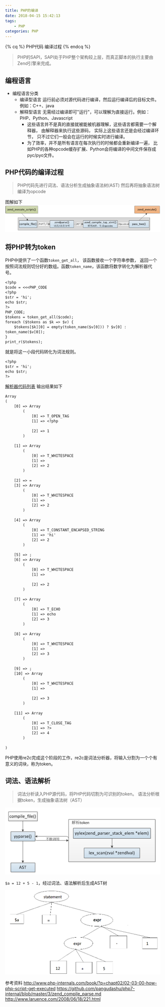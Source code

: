 ```yaml
---
title: PHP的编译
date: 2018-04-15 15:42:13
tags:
    - PHP
categories: PHP
---
```

{% cq %} PHP代码 编译过程 {% endcq %}
<!-- more -->
>PHP的SAPI，SAPI处于PHP整个架构较上层，而真正脚本的执行主要由Zend引擎来完成。

## 编程语言
- 编程语言分类
    + 编译型语言 运行前必须对源代码进行编译，然后运行编译后的目标文件。例如：C++、java
    + 解释型语言 无需经过编译即可"运行"，可以理解为直接运行。例如：PHP、Python、Javascript
        * 这些语言并不是真的直接就被能被机器理解，这些语言都需要一个解释器， 由解释器来执行这些源码， 实际上这些语言还是会经过编译环节， 只不过它们一般会在运行的时候实时进行编译。
        * 为了效率，并不是所有语言在每次执行的时候都会重新编译一遍， 比如PHP的各种opcode缓存扩展、Python会将编译的中间文件保存成pyc/pyo文件。

## PHP代码的编译过程
>PHP代码先进行词法、语法分析生成抽象语法树(AST)
>然后再将抽象语法树编译为opcode

图解如下
![](image/date/201806081731_219.png)

## 将PHP转为token
PHP中提供了一个函数`token_get_all`， 该函数接收一个字符串参数， 返回一个按照词法规则切分好的数组。函数`token_name`，该函数将数字转化为解析器代号。
```
<?php
$code = <<<PHP_CODE
<?php
$str = 'hi';
echo $str;
?>
PHP_CODE;
$tokens = token_get_all($code);
foreach ($tokens as $k => $v) {
    $tokens[$k][0] = empty(token_name($v[0])) ? $v[0] : token_name($v[0]);
}
print_r($tokens);
```

就是将这一小段代码转化为词法规则。
```
<?php
$str = 'hi';
echo $str;
?>
```
[解析器代码列表](http://php.net/manual/zh/tokens.php) 输出结果如下
```
Array
(
    [0] => Array
        (
            [0] => T_OPEN_TAG
            [1] => <?php

            [2] => 1
        )

    [1] => Array
        (
            [0] => T_WHITESPACE
            [1] =>
            [2] => 2
        )

    [2] => =
    [3] => Array
        (
            [0] => T_WHITESPACE
            [1] =>
            [2] => 2
        )

    [4] => Array
        (
            [0] => T_CONSTANT_ENCAPSED_STRING
            [1] => 'hi'
            [2] => 2
        )

    [5] => ;
    [6] => Array
        (
            [0] => T_WHITESPACE
            [1] =>

            [2] => 2
        )

    [7] => Array
        (
            [0] => T_ECHO
            [1] => echo
            [2] => 3
        )

    [8] => Array
        (
            [0] => T_WHITESPACE
            [1] =>
            [2] => 3
        )

    [9] => ;
    [10] => Array
        (
            [0] => T_WHITESPACE
            [1] =>

            [2] => 3
        )

    [11] => Array
        (
            [0] => T_CLOSE_TAG
            [1] => ?>
            [2] => 4
        )

)
```

PHP使用re2c完成这个阶段的工作，re2c是词法分析器，将输入分割为一个个有意义的词块，称为token。


## 词法、语法解析
>词法分析读入PHP源代码，将PHP代码切割为可识别的token。
>语法分析根据token，生成抽象语法树（AST）

![](image/date/201806081741_184.png)

`$a = 12 + 5 - 1`，经过词法、语法解析后生成AST树

![](image/date/201806081749_513.png)


参考资料
http://www.php-internals.com/book/?p=chapt02/02-03-00-how-php-script-get-executed
https://github.com/pangudashu/php7-internal/blob/master/3/zend_compile_parse.md
http://www.laruence.com/2008/06/18/221.html
